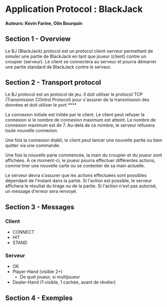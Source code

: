 ﻿
# Application Protocol : BlackJack

#### Auteurs: Kevin Farine, Olin Bourquin
## Section 1 - Overview
Le BJ (BlackJack) protocol est un protocol client-serveur permettant de simuler une partie de BlackJack en tant que joueur (client) contre un croupier (serveur).
Le client se connectera au serveur et pourra démarrer une partie standard de BlackJack contre le serveur.
## Section 2 - Transport protocol
Le BJ protocol est un protocol de jeu.
Il doit utiliser le protocol TCP (Transmission COntrol Protocol) pour s'assurer de la
transmission des données et doit utiliser le port ****

La connexion initiale est initiée par le client. 
Le client peut refuser la connexion si le nombre de connexion maximum est atteint.
Le nombre de connexion maximum est de 7.
Au-delà de ce nombre, le serveur refusera toute nouvelle connexion.

Une fois la connexion établi, le client peut lancer une nouvelle partie ou bien quitter via une commande.

Une fois la nouvelle parie commencée, la main du croupier et du joueur sont affichées.
À ce moment-ci, le joueur pourra effectuer différentes actions, comme tirer une nouvelle carte ou se contenter de sa main actuelle.

Le serveur devra s'assurer que les actions effectuées sont possibles dépendant de l'instant dans la partie.
Si l'action est possible, le serveur affichera le résultat du tirage ou de la partie. 
Si l'action n'est pas autorisé, un message d'erreur sera renvoyé.

## Section 3 - Messages
### Client
- CONNECT
- HIT
- STAND
### Serveur
- OK
- Player-Hand (visible 2+)
	- De quel joueur, si multijoueur
- Dealer-Hand (1 visible, 1 cachée, avant de révéler)

## Section 4 - Exemples


